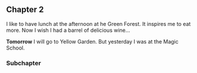## Chapter 2

I like to have lunch at the afternoon at he Green Forest.
It inspires me to eat more. Now I wish I had a barrel of delicious wine...

**Tomorrow** I will go to Yellow Garden. But yesterday I was at the Magic School.


### Subchapter
